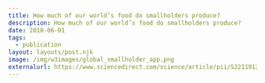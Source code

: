 ```yaml
---
title: How much of our world’s food do smallholders produce? 
description: How much of our world’s food do smallholders produce? 
date: 2018-06-01
tags:
  - publication
layout: layouts/post.njk
image: /img/w3images/global_smallholder_app.png
externalurl: https://www.sciencedirect.com/science/article/pii/S2211912417301293
---
```

